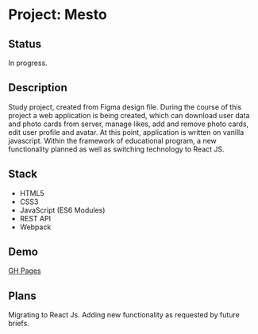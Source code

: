 # Project: Mesto

## Status
In progress.

## Description
Study project, created from Figma design file. During the course of this project a web application is being created, which can download user data and photo cards from server, manage likes, add and remove photo cards, edit user profile and avatar.
At this point, application is written on vanilla javascript. Within the framework of educational program, a new functionality planned as well as switching technology to React JS.

## Stack
- HTML5
- CSS3
- JavaScript (ES6 Modules)
- REST API
- Webpack

## Demo
[GH Pages](https://vkluchenkov.github.io/mesto/)

## Plans
Migrating to React Js. Adding new functionality as requested by future briefs.
